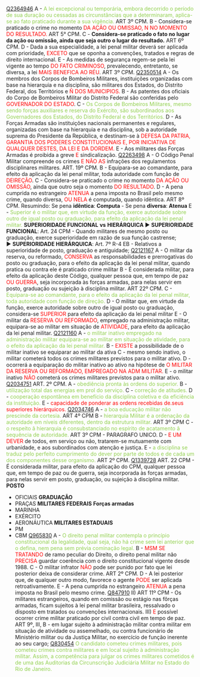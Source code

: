 [Q2364946](https://www.qconcursos.com/questoes-militares/questoes/f5a00dee-c4)
A - <span style="color:rgb(146, 208, 80)">A lei excepcional ou temporária, embora decorrido o período de sua duração ou cessadas as circunstâncias que a determinaram, aplica-se ao fato praticado durante a sua vigência.</span> ART 3º CPM.
B - Considera-se praticado o crime no momento <span style="color:rgb(255, 0, 0)">DA AÇÃO OU OMISSAO, N NO MOMENTO DO RESULTADO.</span> ART 5° CPM.
C - **Considera-se praticado o fato no lugar da ação ou omissão, ainda que seja outro o lugar do resultado.** ART 6º CPM.
D - Dada a sua especialidade, a lei penal militar deverá ser aplicada com prioridade, <span style="color:rgb(255, 0, 0)">EXCETO</span> que se oponha a convenções, tratados e regras de direito internacional.
E  - As medidas de segurança regem-se pela lei vigente ao tempo <span style="color:rgb(255, 0, 0)">DO FATO CRIMINOSO</span>, prevalecendo, entretanto, se diversa, a lei <span style="color:rgb(255, 0, 0)">MAIS BENEFICA AO RÉU</span>. ART 3º CPM.
[Q2350514](https://www.qconcursos.com/questoes-militares/questoes/34b5d3eb-b9)
A - Os membros dos Corpos de Bombeiros Militares, instituições organizadas com base na hierarquia e na disciplina, são militares dos Estados, do Distrito Federal, dos Territórios e <span style="color:rgb(255, 0, 0)">Ñ DOS MUNICIPIOS.</span>
B - As patentes dos oficiais do Corpo de Bombeiros Militar do Distrito Federal são conferidas pelo <span style="color:rgb(255, 0, 0)">GOVERNADOR DO ESTADO</span>.
C - <span style="color:rgb(146, 208, 80)">Os Corpos de Bombeiros Militares, mesmo sendo forças auxiliares e reserva do Exército, são subordinados aos Governadores dos Estados, do Distrito Federal e dos Territórios.</span>
D - As Forças Armadas são instituições nacionais permanentes e regulares, organizadas com base na hierarquia e na disciplina, sob a autoridade suprema do Presidente da República, e destinam-se à <span style="color:rgb(255, 0, 0)">DEFESA DA PATRIA, GARANTIA DOS PODERES CONSTITUCIONAIS E, POR INICIATIVA DE QUALQUER DESTES, DA LEI E DA DORDEM.</span>
E - Aos militares das Forças Armadas é proibida a greve <span style="color:rgb(255, 0, 0)">E</span> sindicalização.
[Q2263498](https://www.qconcursos.com/questoes-militares/questoes/7433a925-58)
A - O Código Penal Militar compreende os crimes <span style="color:rgb(255, 0, 0)">E NÃO AS </span> infrações dos regulamentos disciplinares militares. ART. 19º CPM.
B - Equipara-se ao comandante, para efeito da aplicação da lei penal militar, toda autoridade com função de <span style="color:rgb(255, 0, 0)">DEIREÇÃO</span>.
C - Considera-se praticado o crime no momento <span style="color:rgb(255, 0, 0)">DA AÇÃO OU OMISSÃO</span>, ainda que outro seja o momento <span style="color:rgb(255, 0, 0)">DO RESULTADO</span>.
D - A pena cumprida no estrangeiro <span style="color:rgb(255, 0, 0)">ATENUA</span> a pena imposta no Brasil pelo mesmo crime, quando diversa, <span style="color:rgb(255, 0, 0)">OU NELA</span> é computada, quando idêntica. ART 8º CPM.
Resumindo: Se pena **idêntica**: **Computa** - Se pena **diversa**: **Atenua**
E - <span style="color:rgb(146, 208, 80)">Superior é o militar que, em virtude da função, exerce autoridade sobre outro de igual posto ou graduação, para efeito da aplicação da lei penal militar.</span> 
**SUPERIORIDADE FUNCIONAL** **vs** **HIERÁRQUICA**
► **SUPERIORIDADE FUNCIONAL**:
Art. 24 CPM - Quando militares de mesmo posto ou graduação, exerce superioridade em razão de sua função castrense;
► **SUPERIORIDADE HIERÁRQUICA**:
Art. 7º R-4 EB - Relativos a superioridade de posto, graduação e antiguidade;
[Q2121167](https://www.qconcursos.com/questoes-militares/questoes/5a85f509-dd)
A - O militar da reserva, ou reformado, <span style="color:rgb(255, 0, 0)">CONSERVA</span> as responsabilidades e prerrogativas do posto ou graduação, para o efeito da aplicação da lei penal militar, quando pratica ou contra ele é praticado crime militar
B - É considerada militar, para efeito da aplicação deste Código, qualquer pessoa que, em tempo de paz <span style="color:rgb(255, 0, 0)">OU GUERRA</span>, seja incorporada às forças armadas, para nelas servir em posto, graduação ou sujeição à disciplina militar. ART 22º CPM.
C - <span style="color:rgb(146, 208, 80)">Equipara-se ao comandante, para o efeito da aplicação da lei penal militar, toda autoridade com função de direção.</span>
D - O militar que, em virtude da função, exerce autoridade sobre outro de igual posto ou graduação, considera-se <span style="color:rgb(255, 0, 0)">SUPERIOR</span> para efeito da aplicação da lei penal militar
E -  O militar da <span style="color:rgb(255, 0, 0)">RESERVA OU REFORMADO</span>, empregado na administração militar, equipara-se ao militar em situação de<span style="color:rgb(255, 0, 0)"> ATIVIDADE</span>, para efeito da aplicação da lei penal militar.
[Q2121160](https://www.qconcursos.com/questoes-militares/questoes/5a70aaf8-dd)
A - <span style="color:rgb(146, 208, 80)">o militar inativo empregado na administração militar equipara-se ao militar em situação de atividade, para o efeito da aplicação da lei penal militar.</span>
B - <span style="color:rgb(255, 0, 0)">EXISTE</span> a possibilidade de o militar inativo se equiparar ao militar da ativa
C - mesmo sendo inativo, o militar cometerá todos os crimes militares previstos para o militar ativo.
D - ocorrerá a equiparação do militar inativo ao ativo na hipótese de <span style="color:rgb(255, 0, 0)">O MILITAR DA RESERVA OU REFORMADO, EMPREGADO NA ADM MILITAR.</span>
E - o militar inativo <span style="color:rgb(255, 0, 0)">NÃO</span> cometerá os crimes militares previstos para o militar ativo.
[Q2034751](https://www.qconcursos.com/questoes-militares/questoes/1c0cde7b-94)
ART. 2º CPM.
A - <span style="color:rgb(146, 208, 80)">obediência pronta às ordens do superior.</span>
B - <span style="color:rgb(146, 208, 80)">utilização total das energias em prol do serviço.</span>
C - <span style="color:rgb(146, 208, 80)">correção de atitudes.</span>
D - <span style="color:rgb(146, 208, 80)">cooperação espontânea em benefício da disciplina coletiva e da eficiência da instituição.</span>
E - <span style="color:rgb(255, 0, 0)">capacidade de ponderar as ordens recebidas de.seus superiores hierárquicos.</span> 
[Q2034746](https://www.qconcursos.com/questoes-militares/questoes/1c0116b4-94)
A - <span style="color:rgb(146, 208, 80)">a boa educação militar não prescinde da cortesia.</span> ART 4º CPM
B - <span style="color:rgb(146, 208, 80)">hierarquia Militar é a ordenação da autoridade em níveis diferentes, dentro da estrutura militar.</span> ART 3º CPM
C - <span style="color:rgb(146, 208, 80)">o respeito â hierarquia é consubstanciado no espírito de acatamento â sequência de autoridade.</span> ART 3º CPM - PARAGRAFO UNICO.
D - <span style="color:rgb(255, 0, 0)">E UM DEVER</span> de todos, em serviço ou não, tratarem-se mutuamente com urbanidade, e aos subordinados com atenção e justiça. 
E - <span style="color:rgb(146, 208, 80)">a disciplina se traduz pelo perfeito cumprimento do dever por parte de todos e de cada um dos componentes desse organismo.</span> ART 2º CPM.
[Q1339728](https://www.qconcursos.com/questoes-militares/questoes/aa325d0b-d8)
ART. 22 CPM - É considerada militar, para efeito da aplicação do CPM, qualquer pessoa que, em tempo de paz ou de guerra, seja incorporada às forças armadas, para nelas servir em posto, graduação, ou sujeição à disciplina militar.
**POSTO**
- OFICIAIS
**GRADUAÇÃO**
- PRAÇAS
**MILITARES FEDERAIS**
**Forças armadas**
- MARINHA
- EXÉRCITO
- AERONÁUTICA
**MILITARES ESTADUAIS**
- PM
- CBM
[Q965830](https://www.qconcursos.com/questoes-militares/questoes/926a9aa9-2b)
A - <span style="color:rgb(146, 208, 80)">O direito penal militar contempla o princípio constitucional da legalidade, qual seja, não há crime sem lei anterior que o defina, nem pena sem prévia cominação legal.</span>
B -<span style="color:rgb(255, 0, 0)"> MSM SE TRATANDO</span> de ramo peculiar do Direito, o direito penal militar não <span style="color:rgb(255, 0, 0)">PRECISA</span> guardar coerência com o direito constitucional vigente desde 1988.
C - O militar infrator <span style="color:rgb(255, 0, 0)">NÃO</span> pode ser punido por fato que lei posterior deixa de considerar crime. ART 2º CPM.
D - A lei posterior que, de qualquer outro modo, favorece o agente <span style="color:rgb(255, 0, 0)">PODE</span> ser aplicada retroativamente.
E - A pena cumprida no estrangeiro <span style="color:rgb(255, 0, 0)">ATENUA</span> a pena imposta no Brasil pelo mesmo crime.
[Q847910](https://www.qconcursos.com/questoes-militares/questoes/8e0dfa23-bd)
II) ART 11º CPM - Os militares estrangeiros, quando em comissão ou estágio nas fôrças armadas, ficam sujeitos à lei penal militar brasileira, ressalvado o disposto em tratados ou convenções internacionais.
III) <span style="color:rgb(255, 0, 0)">E</span> possível ocorrer crime militar praticado por civil contra civil em tempo de paz. 
ART 9º, III, B - em lugar sujeito à administração militar contra militar em situação de atividade ou assemelhado, ou contra funcionário de Ministério militar ou da Justiça Militar, no exercício de função inerente ao seu cargo;
[Q830454](https://www.qconcursos.com/questoes-militares/questoes/1e994733-73)
<span style="color:rgb(146, 208, 80)">O candidato cometeu crimes militares, pois cometeu crimes contra militares e em local sujeito à administração militar. Assim, a competência para julgar os crimes militares cometidos é de uma das Auditorias da Circunscrição Judiciária Militar no Estado do Rio de Janeiro.</span> 

